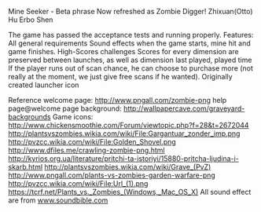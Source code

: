 Mine Seeker - Beta phrase
Now refreshed as Zombie Digger!
Zhixuan(Otto) Hu
Erbo Shen


The game has passed the acceptance tests and running properly.
Features:
All general requirements
Sound effects when the game starts, mine hit and game finishes.
High-Scores challenges
Scores for every dimension are preserved between launches, as well as dimension last played, played time
If the player runs out of scan chance, he can choose to purchase more (not really at the moment, we just give free scans if he wanted).
Originally created launcher icon

Reference
welcome page:
http://www.pngall.com/zombie-png
help page@welcome page background:
http://wallpapercave.com/graveyard-backgrounds
Game icons:
http://www.chickensmoothie.com/Forum/viewtopic.php?f=28&t=2672044
http://plantsvszombies.wikia.com/wiki/File:Gargantuar_zonder_imp.png
http://pvzcc.wikia.com/wiki/File:Golden_Shovel.png
http://www.dfiles.me/crawling-zombie-png.html
http://kyrios.org.ua/literature/pritchi-ta-istoriyi/15880-pritcha-ljudina-i-skarb.html
http://plantsvszombies.wikia.com/wiki/Grave_(PvZ)
http://www.pngall.com/plants-vs-zombies-garden-warfare-png
http://pvzcc.wikia.com/wiki/File:Url_(1).png
https://tcrf.net/Plants_vs._Zombies_(Windows,_Mac_OS_X)
All sound effect are from
www.soundbible.com